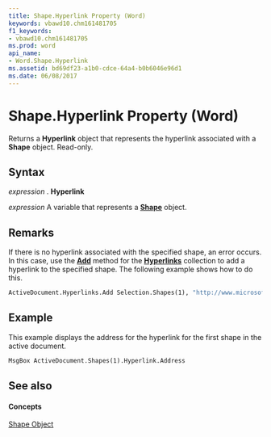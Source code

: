 ```yaml
---
title: Shape.Hyperlink Property (Word)
keywords: vbawd10.chm161481705
f1_keywords:
- vbawd10.chm161481705
ms.prod: word
api_name:
- Word.Shape.Hyperlink
ms.assetid: bd69df23-a1b0-cdce-64a4-b0b6046e96d1
ms.date: 06/08/2017
---
```



# Shape.Hyperlink Property (Word)

Returns a  **Hyperlink** object that represents the hyperlink associated with a **Shape** object. Read-only.


## Syntax

 _expression_ . **Hyperlink**

 _expression_ A variable that represents a **[Shape](shape-object-word.md)** object.


## Remarks

If there is no hyperlink associated with the specified shape, an error occurs. In this case, use the  **[Add](hyperlinks-add-method-word.md)** method for the **[Hyperlinks](hyperlinks-object-word.md)** collection to add a hyperlink to the specified shape. The following example shows how to do this.


```vb
ActiveDocument.Hyperlinks.Add Selection.Shapes(1), "http://www.microsoft.com"
```


## Example

This example displays the address for the hyperlink for the first shape in the active document.


```vb
MsgBox ActiveDocument.Shapes(1).Hyperlink.Address
```


## See also


#### Concepts


[Shape Object](shape-object-word.md)

